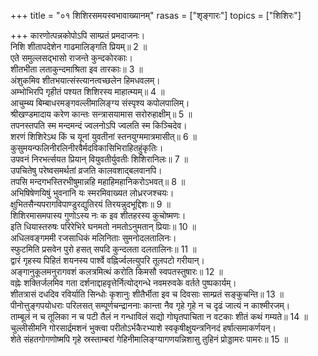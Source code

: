 +++
title = "०१ शिशिरसमयस्वभावाख्यानम्"
rasas = ["शृङ्गारः"]
topics = ["शिशिरः"]

+++
कारणोत्पन्नकोपोऽपि साम्प्रतं प्रमदाजनः।  
निशि शीतापदेशेन गाढमालिङ्गति प्रियम्॥ 2 ॥  
एते समुल्लसद्भासो राजन्ते कुन्दकोरकाः।  
शीतभीता लताकुन्दमाश्रिता इव तारकाः॥ 3 ॥  
अंशुकमिव शीतभयात्संस्त्यानत्वच्छलेन हिमधवलम्।  
अम्भोभिरपि गृहीतं पश्यत शिशिरस्य माहात्म्यम्॥ 4 ॥  
आचुम्ब्य बिम्बाधरमङ्गवल्लीमालिङ्ग्य संस्पृश्य कपोलपालिम्।  
श्रीखण्डमादाय करेण कान्तः सन्त्रासयामास सरोरुहाक्षीम्॥ 5 ॥  
तपनस्तपति स्म मन्दमन्दं ज्वलनोऽपि ज्वलति स्म किञ्चिदेव।  
शरणं शिशिरेऽथ किं च यूनां युवतीनां स्तनयुग्ममात्रमासीत्॥ 6 ॥  
कुसुमयन्फलिनीरलिनीरवैर्मदविकासिभिराहितहुंकृतिः।  
उपवनं निरभर्त्सयत प्रियान् वियुवतीर्युवतीः शिशिरानिलः॥ 7 ॥  
उपचितेषु परेष्वसमर्थतां व्रजति कालवशाद्बलवानपि।  
तपसि मन्दगभस्तिरभीषुमान्नहि महाहिमहानिकरोऽभवत्॥ 8 ॥  
अभिषिषेणयिषुं भुवनानि यः स्मरमिवाख्यत लोध्ररजश्चयः।  
क्षुभितसैन्यपरागविपाण्डुरद्युतिरयं तिरयन्नुदभूद्दिशः॥ 9 ॥  
शिशिरमासमपास्य गुणोऽस्य नः क इव शीतहरस्य कुचोष्मणः।  
इति धियास्तरुषः परिरेभिरे घनमतो नमतोऽनुमतान् प्रियाः॥ 10 ॥  
अधिलवङ्गममी रजसाधिकं मलिनिताः सुमनोदलतालिनः।  
स्फुटमिति प्रसवेन पुरो हसत् सपदि कुन्दलता दलतालिनः॥ 11 ॥  
द्वारं गृहस्य पिहितं शयनस्य पार्श्वे वह्निर्ज्वलत्युपरि तूलपटो गरीयान्।  
अङ्गानुकूलमनुरागवशं कलत्रमित्थं करोति किमसौ स्वपतस्तुषारः॥ 12 ॥  
वह्नेः शक्तिर्जलमिव गता दर्शनाद्दाहवृत्तेर्नित्योद्गन्धे नवमरुवके वर्तते पुष्पकार्यम्।  
शीतत्रासं दधदिव रविर्याति सिन्धोः कृशानुः शीतैर्भीता इव च दिवसाः साम्प्रतं सङ्कुचन्ति॥ 13 ॥  
पीनोत्तुङ्गपयोधराः परिलसत् सम्पूर्णचन्द्राननाः कान्ता नैव गृहे गृहे न च दृढं जात्यं न काश्मीरजम्।  
ताम्बूलं न च तूलिका न च पटी तैलं न गन्धाविलं सद्यो गोघृतपाचिता न वटकाः शीतं कथं गम्यते॥ 14 ॥  
चुल्लीसीमनि गोरसार्द्रमशनं भुक्त्वा परीतोऽर्भकैरभ्याशे स्वकृषीक्षुयन्त्रनिनदं हर्षात्समाकर्णयन्।  
शेते संहतगोगणोष्मपि गृहे स्रस्ताम्बरां गेहिनीमालिङ्ग्यागणयन्निशासु तुहिनं प्रोड्डामरः पामरः॥ 15 ॥  